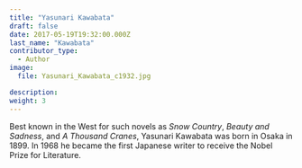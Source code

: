```yaml
---
title: "Yasunari Kawabata"
draft: false
date: 2017-05-19T19:32:00.000Z
last_name: "Kawabata"
contributor_type:
  - Author
image:
  file: Yasunari_Kawabata_c1932.jpg

description:
weight: 3
---
```


Best known in the West for such novels as _Snow Country_, _Beauty and Sadness_, and _A Thousand Cranes_, Yasunari Kawabata was born in Osaka in 1899. In 1968 he became the first Japanese writer to receive the Nobel Prize for Literature.

